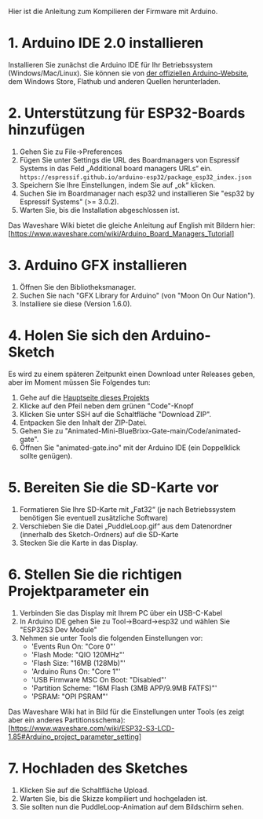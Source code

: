 Hier ist die Anleitung zum Kompilieren der Firmware mit Arduino.


# 1. Arduino IDE 2.0 installieren

Installieren Sie zunächst die Arduino IDE für Ihr Betriebssystem (Windows/Mac/Linux). Sie können sie von [der offiziellen Arduino-Website](https://www.arduino.cc/en/software/), dem Windows Store, Flathub und anderen Quellen herunterladen.

# 2. Unterstützung für ESP32-Boards hinzufügen

1. Gehen Sie zu File->Preferences
2. Fügen Sie unter Settings die URL des Boardmanagers von Espressif Systems in das Feld „Additional board managers URLs“ ein.
	`https://espressif.github.io/arduino-esp32/package_esp32_index.json`
3. Speichern Sie Ihre Einstellungen, indem Sie auf „ok“ klicken.
4. Suchen Sie im Boardmanager nach esp32 und installieren Sie "esp32 by Espressif Systems" (>= 3.0.2).
5. Warten Sie, bis die Installation abgeschlossen ist.

Das Waveshare Wiki bietet die gleiche Anleitung auf English mit Bildern hier:  
[https://www.waveshare.com/wiki/Arduino_Board_Managers_Tutorial]

# 3. Arduino GFX installieren

1. Öffnen Sie den Bibliotheksmanager.
2. Suchen Sie nach "GFX Library for Arduino" (von "Moon On Our Nation").
3. Installiere sie diese (Version 1.6.0).

# 4. Holen Sie sich den Arduino-Sketch

Es wird zu einem späteren Zeitpunkt einen Download unter Releases geben, aber im Moment müssen Sie Folgendes tun:
1. Gehe auf die [Hauptseite dieses Projekts](https://github.com/Nexusnui/Animated-Mini-BlueBrixx-Gate)
2. Klicke auf den Pfeil neben dem grünen "Code"-Knopf
3. Klicken Sie unter SSH auf die Schaltfläche "Download ZIP".
4. Entpacken Sie den Inhalt der ZIP-Datei.
5. Gehen Sie zu "Animated-Mini-BlueBrixx-Gate-main/Code/animated-gate".
6. Öffnen Sie "animated-gate.ino" mit der Arduino IDE (ein Doppelklick sollte genügen).

# 5. Bereiten Sie die SD-Karte vor
1. Formatieren Sie Ihre SD-Karte mit „Fat32“ (je nach Betriebssystem benötigen Sie eventuell zusätzliche Software)
2. Verschieben Sie die Datei „PuddleLoop.gif“ aus dem Datenordner (innerhalb des Sketch-Ordners) auf die SD-Karte
3. Stecken Sie die Karte in das Display.

# 6. Stellen Sie die richtigen Projektparameter ein

1. Verbinden Sie das Display mit Ihrem PC über ein USB-C-Kabel
2. In Arduino IDE gehen Sie zu Tool->Board->esp32 und wählen Sie "ESP32S3 Dev Module"
3. Nehmen sie unter Tools die folgenden Einstellungen vor:
   - 'Events Run On: "Core 0"'
   - 'Flash Mode: "QIO 120MHz"'
   - 'Flash Size: "16MB (128Mb)"'
   - 'Arduino Runs On: "Core 1"'
   - 'USB Firmware MSC On Boot: "Disabled"'
   - 'Partition Scheme: "16M Flash (3MB APP/9.9MB FATFS)"'
   - 'PSRAM: "OPI PSRAM"'
   
Das Waveshare Wiki hat in Bild für die Einstellungen unter Tools (es zeigt aber ein anderes Partitionsschema):
[https://www.waveshare.com/wiki/ESP32-S3-LCD-1.85#Arduino_project_parameter_setting]

# 7. Hochladen des Sketches
1. Klicken Sie auf die Schaltfläche Upload.
2. Warten Sie, bis die Skizze kompiliert und hochgeladen ist.
3. Sie sollten nun die PuddleLoop-Animation auf dem Bildschirm sehen.